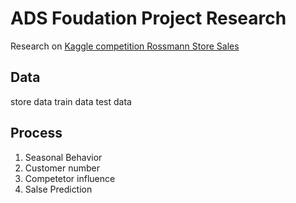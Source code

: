 # ADS Foudation Project Research
Research on [Kaggle competition Rossmann Store Sales](https://www.kaggle.com/c/rossmann-store-sales/)

## Data
store data
train data
test data

## Process

1. Seasonal Behavior 
2. Customer number 
3. Competetor influence
4. Salse Prediction 
